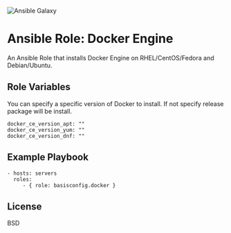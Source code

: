 ![Ansible Galaxy](https://github.com/BasisTI/ansible_docker/workflows/Ansible%20Galaxy/badge.svg)

Ansible Role: Docker Engine
=========

An Ansible Role that installs Docker Engine on RHEL/CentOS/Fedora and Debian/Ubuntu.

Role Variables
--------------

You can specify a specific version of Docker to install. If not specify release package will be install.

    docker_ce_version_apt: ""
    docker_ce_version_yum: ""
    docker_ce_version_dnf: ""

Example Playbook
----------------

    - hosts: servers
      roles:
         - { role: basisconfig.docker }

License
-------

BSD
